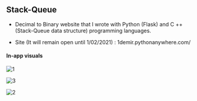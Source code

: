 ## Stack-Queue

* Decimal to Binary website that I wrote with Python (Flask) and C ++ (Stack-Queue data structure) programming languages.

* Site (It will remain open until 1/02/2021) : 1demir.pythonanywhere.com/


#### In-app visuals

![1](https://user-images.githubusercontent.com/54184905/99687656-f68f1d00-2a95-11eb-9734-c233bfe6e4e5.png)

![3](https://user-images.githubusercontent.com/54184905/99687655-f5f68680-2a95-11eb-9d9b-a9e6d4d9489b.png)

![2](https://user-images.githubusercontent.com/54184905/99687652-f4c55980-2a95-11eb-9ac5-01e5608798fe.png)


